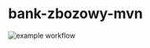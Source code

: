 # bank-zbozowy-mvn

![example workflow](https://github.com/<user>/<repo>/actions/workflows/<file>/badge.svg)
